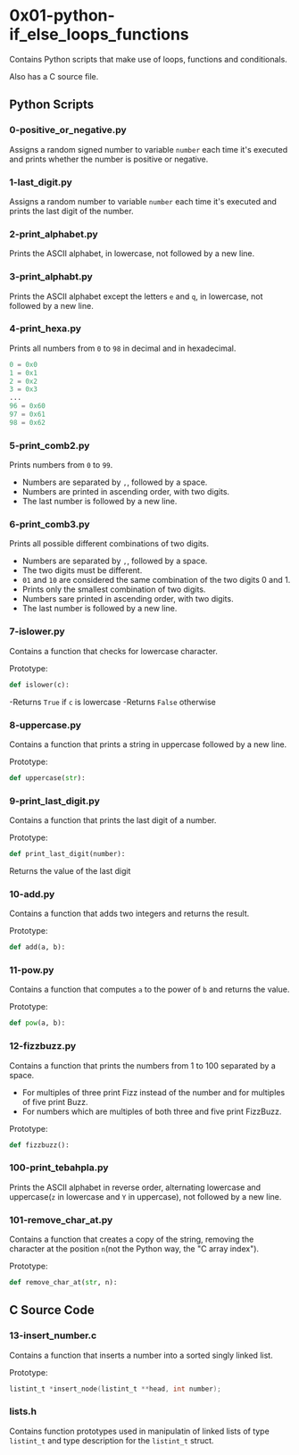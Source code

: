 # 0x01-python-if_else_loops_functions

Contains Python scripts that make use of loops, functions and conditionals.

Also has a C source file.

## Python Scripts

### 0-positive_or_negative.py

Assigns a random signed number to variable `number` each time it's executed and prints whether the number is positive or negative.

### 1-last_digit.py

Assigns a random number to variable `number` each time it's executed and prints the last digit of the number.

### 2-print_alphabet.py

Prints the ASCII alphabet, in lowercase, not followed by a new line.

### 3-print_alphabt.py

Prints the ASCII alphabet except the letters `e` and `q`, in lowercase, not followed by a new line.

### 4-print_hexa.py

Prints all numbers from `0` to `98` in decimal and in hexadecimal.

``` Python
0 = 0x0
1 = 0x1
2 = 0x2
3 = 0x3
...
96 = 0x60
97 = 0x61
98 = 0x62
```

### 5-print_comb2.py

Prints numbers from `0` to `99`.

- Numbers are separated by `,`, followed by a space.
- Numbers are printed in ascending order, with two digits.
- The last number is followed by a new line.

### 6-print_comb3.py

Prints all possible different combinations of two digits.

- Numbers are separated by `,`, followed by a space.
- The two digits must be different.
- `01` and `10` are considered the same combination of the two digits 0 and 1.
- Prints only the smallest combination of two digits.
- Numbers sare printed in ascending order, with two digits.
- The last number is followed by a new line.

### 7-islower.py

Contains a function that checks for lowercase character.

Prototype:

``` Python
def islower(c):
```

-Returns `True` if `c` is lowercase
-Returns `False` otherwise

### 8-uppercase.py

Contains a function that prints a string in uppercase followed by a new line.

Prototype:

``` Python
def uppercase(str):
```

### 9-print_last_digit.py

Contains a function that prints the last digit of a number.

Prototype:

```Python
def print_last_digit(number):
```

Returns the value of the last digit

### 10-add.py

Contains a function that adds two integers and returns the result.

Prototype:

```Python
def add(a, b):
```

### 11-pow.py

Contains a function that computes `a` to the power of `b` and returns the value.

Prototype:

```Python
def pow(a, b):
```

### 12-fizzbuzz.py

Contains a function that prints the numbers from 1 to 100 separated by a space.

- For multiples of three print Fizz instead of the number and for multiples of five print Buzz.
- For numbers which are multiples of both three and five print FizzBuzz.

Prototype:

```Python
def fizzbuzz():
```

### 100-print_tebahpla.py

Prints the ASCII alphabet in reverse order, alternating lowercase and uppercase(`z` in lowercase and `Y` in uppercase), not followed by a new line.

### 101-remove_char_at.py

Contains a function that creates a copy of the string, removing the character at the position `n`(not the Python way, the "C array index").

Prototype:

```Python
def remove_char_at(str, n):
```

## C Source Code

### 13-insert_number.c

Contains a function that inserts a number into a sorted singly linked list.

Prototype:

```C
listint_t *insert_node(listint_t **head, int number);
```

### lists.h

Contains function prototypes used in manipulatin of linked lists of type `listint_t` and type description for the `listint_t` struct.
